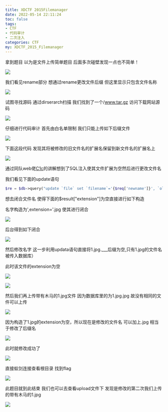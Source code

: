 ```yaml
---
title: XDCTF 2015Filemanager
date: 2022-05-14 22:11:24
toc: false
tags:
- CTF
- 代码审计
- 二次注入
categories: CTF
my: XDCTF_2015_Filemanager
---
```


拿到题目  以为是文件上传简单题目 后面多次碰壁发现一点也不简单！

![](https://s2.loli.net/2022/05/14/fEat6CbZweg8Oyh.png)

我们看见rename部分  想通过rename更改文件后缀  但这里显示只包含文件名称

![](https://s2.loli.net/2022/05/14/uHxzE7cW4VXbrKN.png)

试图寻找源码  通过dirserarch扫描  我们找到了一个/www.tar.gz  访问下载网站源码

![](https://s2.loli.net/2022/05/14/bV3WcYn2tNLIEOe.png)

仔细进行代码审计  首先由白名单限制  我们只能上传如下后缀文件

![](https://s2.loli.net/2022/05/14/H6X5JgKNx4mO8qc.png)

下面这段代码 发现其将被修改的旧文件名的扩展名保留到新文件名的扩展名上

![](https://s2.loli.net/2022/05/14/B8VfcYEb4H5WFrL.png)

通过同队web佬[C1c](https://www.c1c.ink/)的讲解想到了SQL注入使其文件扩展为空然后进行更改文件名 

我们看见下面的update语句

```php
$re = $db->query("update `file` set `filename`='{$req['newname']}', `oldname`='{$result['filename']}' where `fid`={$result['fid']}");
```

想去闭合文件名    使得下面的$result["extension"]为空直接进行如下构造

名字构造为',extension='.jpg     使其进行闭合

![](https://s2.loli.net/2022/05/14/1GYdaDoJZybvQNu.png)

后台得到如下闭合

![](https://s2.loli.net/2022/05/14/cS4zZwexjEfrROy.png)

然后修改名字   这一步利用updata语句直接将1.jpg.___后缀为空,只有1.jpg的文件名被传入数据库）

此时该文件的extension为空

![](https://s2.loli.net/2022/05/14/BuaxsdRC1PWpAEh.png)



![](https://s2.loli.net/2022/05/14/VdE5BFM4hLxyOXc.png)

然后我们再上传带有木马的1.jpg文件  因为数据库里的为1.jpg.jpg 故没有相同的文件可以上传

![](https://s2.loli.net/2022/05/14/vMqDcdxHNBa7Elk.png)

因为构造了1.jpg的extension为空，所以现在是修改的文件名  可以加上.jpg  相当于修改了后缀名

![](https://s2.loli.net/2022/05/14/IPXl5gRZwC6SOQB.png)

此时就修改成功了

![](https://s2.loli.net/2022/05/14/Eqd9gVIjz4HfpsD.png)

直接蚁剑连接查看根目录  找到flag

![](https://s2.loli.net/2022/05/14/GDQ7UjInrPekgJw.png)

此题目就到此结束   我们也可以去查看upload文件下  发现是修改的第二次我们上传的带有木马的1.jpg

![](https://s2.loli.net/2022/05/14/yWXiVIGUQx6ackd.png)

